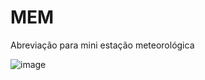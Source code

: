 # MEM
Abreviação para mini estação meteorológica


![image](https://user-images.githubusercontent.com/20456307/161154661-d00180cd-a9b3-44ff-a9f8-1f31a6b6e36b.png)
